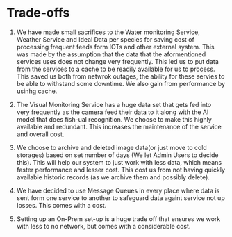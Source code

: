 # Trade-offs

1. We have made small sacrifices to the Water monitoring Service, Weather Service and Ideal Data per species for saving cost of processing frequent feeds form IOTs and other external system. This was made by the assumption that the data that the aformentioned services uses does not change very frequently. This led us to put data from the services to a cache to be readily available for us to process. This saved us both from netwrok outages, the ability for these servies to be able to withstand some downtime. We also gain from performance by usinhg cache.

2. The Visual Monitoring Service has a huge data set that gets fed into  very frequently as the camera feed their data to it along with the AI model that does fish-ual recognition. We choose to make this highly available and redundant. This increases the maintenance of the service and overall cost.

3. We choose to archive and deleted image data(or just move to cold storages) based on set number of days (We let Admin Users to decide this). This will help our system to just work with less data, which means faster performance and lesser cost. This cost us from not having quickly available historic records (as we archive them and possibly delete).

4. We have decided to use Message Queues in every place where data is sent form one service to another to safeguard data againt service not up losses. This comes with a cost.

5. Setting up an On-Prem set-up is a huge trade off that ensures we work with less to no network, but comes with a considerable cost.
